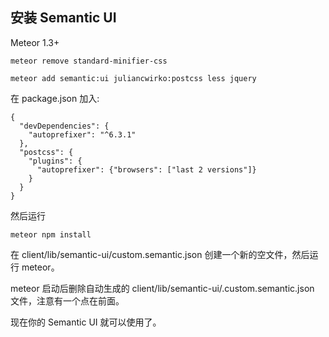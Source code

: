 ## 安装 Semantic UI

Meteor 1.3+

```
meteor remove standard-minifier-css

meteor add semantic:ui juliancwirko:postcss less jquery
```

在 package.json 加入:

```
{
  "devDependencies": {
    "autoprefixer": "^6.3.1"
  },
  "postcss": {
    "plugins": {
      "autoprefixer": {"browsers": ["last 2 versions"]}
    }
  }
}
```

然后运行

```
meteor npm install
```

在 client/lib/semantic-ui/custom.semantic.json 创建一个新的空文件，然后运行 meteor。

meteor 启动后删除自动生成的 client/lib/semantic-ui/.custom.semantic.json 文件，注意有一个点在前面。

现在你的 Semantic UI 就可以使用了。
